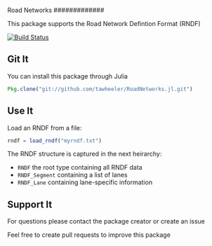 Road Networks
#############

This package supports the Road Network Defintion Format (RNDF)

[![Build Status](https://travis-ci.org/tawheeler/RoadNetworks.jl.svg?branch=master)](https://travis-ci.org/tawheeler/RoadNetworks.jl)

## Git It

You can install this package through Julia

```julia
Pkg.clone("git://github.com/tawheeler/RoadNetworks.jl.git")
```

## Use It

Load an RNDF from a file:
```julia
rndf = load_rndf("myrndf.txt")
```

The RNDF structure is captured in the next heirarchy:

* `RNDF` the root type containing all RNDF data
* `RNDF_Segment` containing a list of lanes
* `RNDF_Lane` containing lane-specific information

## Support It

For questions please contact the package creator or create an issue

Feel free to create pull requests to improve this package
